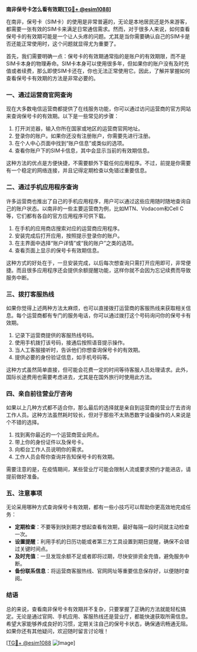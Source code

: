 **南非保号卡怎么看有效期[[TG💪+ @esim1088](https://t.me/s/esim1088)]**

在南非，保号卡（SIM卡）的使用是非常普遍的，无论是本地居民还是外来游客，都需要一张有效的SIM卡来满足日常通信需求。然而，对于很多人来说，如何查看保号卡的有效期可能是一个让人头疼的问题。尤其是当你需要确认自己的SIM卡是否还能正常使用时，这个问题就显得尤为重要了。

首先，我们需要明确一点：保号卡的有效期通常指的是账户的有效期限，而不是SIM卡本身的物理寿命。SIM卡本身可以使用很多年，但如果你的账户没有及时充值或者续费，那么即使SIM卡还在，你也无法正常使用它。因此，了解并掌握如何查看保号卡有效期的方法是非常必要的。

### **一、通过运营商官网查询**

现在大多数电信运营商都提供了在线服务功能，你可以通过访问运营商的官方网站来查询保号卡的有效期。以下是一些常见的步骤：

1. 打开浏览器，输入你所在国家或地区的运营商官网地址。
2. 登录你的账户。如果你还没有注册账户，你需要先进行注册。
3. 在个人中心页面中找到“账户信息”或类似的选项。
4. 查看你账户下的SIM卡信息，其中会显示当前的有效期信息。

这种方法的优点是方便快捷，不需要额外下载任何应用程序。不过，前提是你需要有一个稳定的网络连接，并且记得定期检查以免错过重要信息。

### **二、通过手机应用程序查询**

许多运营商也推出了自己的手机应用程序，用户可以通过这些应用随时随地查询自己的账户状态。以南非的一些主要运营商为例，比如MTN、Vodacom和Cell C等，它们都有各自的官方应用程序可供下载。

1. 在手机的应用商店搜索对应的运营商应用程序。
2. 安装完成后打开应用，按照提示登录你的账户。
3. 在主界面中选择“账户详情”或“我的账户”之类的选项。
4. 查看页面上显示的保号卡有效期信息。

这种方式的好处在于，一旦安装完成，以后每次想查询只需打开应用即可，非常便捷。而且很多应用程序还会提供余额提醒功能，这样你就不会因为忘记续费而导致服务中断。

### **三、拨打客服热线**

如果你觉得上述两种方法太麻烦，也可以直接拨打运营商的客服热线来获取相关信息。每个运营商都有专门的服务电话，你可以通过拨打这个号码询问你的保号卡有效期。

1. 记录下运营商提供的客服热线号码。
2. 使用手机拨打该号码，接通后按照语音提示操作。
3. 当人工客服接听时，告诉他们你想查询保号卡的有效期。
4. 提供必要的身份验证信息，如手机号码等。

这种方式虽然简单直接，但可能会花费一定的时间等待客服人员处理请求。此外，国际长途费用也需要考虑进去，尤其是在国外旅行时使用此方法。

### **四、亲自前往营业厅咨询**

如果以上几种方式都不适合你，那么最后的选择就是亲自到运营商的营业厅去咨询工作人员。这种方法虽然耗时较长，但对于那些不太熟悉数字设备操作的人来说是个不错的选择。

1. 找到离你最近的一个运营商营业网点。
2. 带上你的身份证件以及保号卡。
3. 向柜台工作人员说明你的需求。
4. 工作人员会帮你查询并告知保号卡的有效期。

需要注意的是，在疫情期间，某些营业厅可能会限制人流或要求预约才能进店，请提前做好准备。

### **五、注意事项**

无论采用哪种方式查询保号卡有效期，都有一些小技巧可以帮助你更高效地完成任务：

- **定期检查**：不要等到快到期才想起查看有效期，最好每隔一段时间就主动检查一次。
- **设置提醒**：利用手机的日历功能或者第三方工具设置到期日提醒，确保不会错过关键时间点。
- **及时充值**：一旦发现余额不足或者即将过期，尽快安排资金充值，避免服务中断。
- **备份联系信息**：将运营商客服热线、官网网址等重要信息保存好，以便随时查阅。

### **结语**

总的来说，查看南非保号卡有效期并不复杂，只要掌握了正确的方法就能轻松搞定。无论是通过官网、手机应用、客服热线还是营业厅，都能快速获取所需信息。希望大家能够养成良好的习惯，定期关注自己的保号卡状态，确保通讯畅通无阻。如果你还有其他疑问，欢迎随时留言讨论哦！

[[TG💪+ @esim1088](https://t.me/s/esim1088) ![Image](https://i.postimg.cc/4NQfJmqS/Snipaste-2025-05-13-00-14-12.png)]